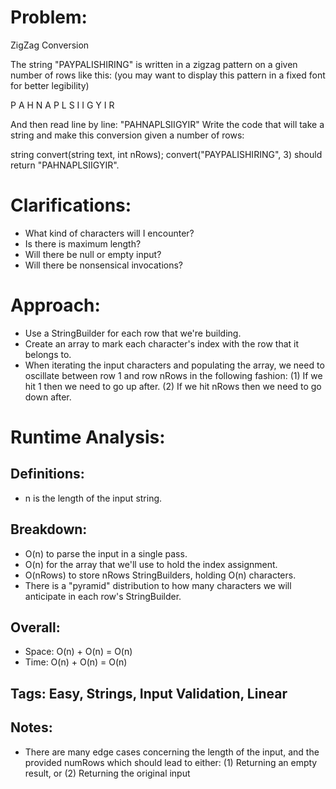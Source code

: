 # Problem:
  ZigZag Conversion

  The string "PAYPALISHIRING" is written in a zigzag pattern on a given number of rows like this:
  (you may want to display this pattern in a fixed font for better legibility)

  P   A   H   N
  A P L S I I G
  Y   I   R
  
  And then read line by line: "PAHNAPLSIIGYIR"
  Write the code that will take a string and make this conversion given a number of rows:
  
  string convert(string text, int nRows);
  convert("PAYPALISHIRING", 3) should return "PAHNAPLSIIGYIR".

# Clarifications:
  - What kind of characters will I encounter?
  - Is there is maximum length?
  - Will there be null or empty input?
  - Will there be nonsensical invocations?

# Approach:
  - Use a StringBuilder for each row that we're building.
  - Create an array to mark each character's index with the row that it belongs to.
  - When iterating the input characters and populating the array, we need to oscillate between
    row 1 and row nRows in the following fashion:
      (1) If we hit 1 then we need to go up after.
      (2) If we hit nRows then we need to go down after.

# Runtime Analysis:
## Definitions:
  - n is the length of the input string.
    
## Breakdown:
  - O(n) to parse the input in a single pass.
  - O(n) for the array that we'll use to hold the index assignment.
  - O(nRows) to store nRows StringBuilders, holding O(n) characters.
  - There is a "pyramid" distribution to how many characters we will anticipate in each row's StringBuilder.
    
## Overall:
  - Space: O(n) + O(n) = O(n)
  - Time: O(n) + O(n) = O(n)

## Tags: Easy, Strings, Input Validation, Linear

## Notes:
  - There are many edge cases concerning the length of the input, and the provided numRows which should lead to either:
      (1) Returning an empty result, or
      (2) Returning the original input